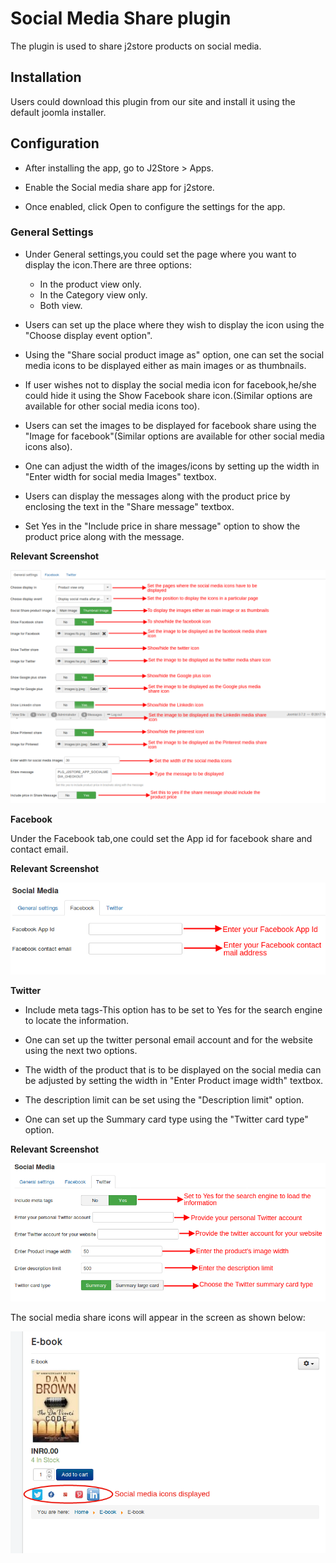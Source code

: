 # Social Media Share plugin

The plugin is used to share j2store products on social media.

## Installation

Users could download this plugin from our site and install it using the default joomla installer.
## Configuration
* After installing the app, go to J2Store > Apps.

* Enable the Social media share app for j2store.

* Once enabled, click Open to configure the settings for the app.

### General Settings

 * Under General settings,you could set the page where you want to display the icon.There are three options:

    * In the product view only.
    * In the Category view only.
    *  Both view.


 * Users can set up the place where they wish to display the icon using the "Choose display event option".

 * Using the "Share social product image as" option, one can set the social media icons to be displayed either as main images or as thumbnails.

 * If user wishes not to display the social media icon for facebook,he/she could hide it using the Show Facebook share icon.(Similar options are available for other social media icons too).

 * Users can set the images to be displayed for facebook share using the "Image for facebook"(Similar options are available for other social media icons also).

* One can adjust the width of the images/icons by setting up the width in "Enter width for social media Images" textbox.

* Users can display the messages along with the product price by enclosing the text in the "Share message" textbox.

* Set Yes in the "Include price in share message" option to show the product price along with the message.

**Relevant Screenshot**

![](./assets/images/socialmedia.png)

**Facebook**

Under the Facebook tab,one could set the App id for facebook share and contact email.

**Relevant Screenshot**

![](./assets/images/socialmedia1.png)

**Twitter**

* Include meta tags-This option has to be set to Yes for the search engine to locate the information.

* One can set up the twitter personal email account and for the website using the next two options.

* The width of the product that is to be displayed on the social media can be adjusted by setting the width in "Enter Product image width" textbox.

* The description limit can be set using the "Description limit" option.

* One can set up the Summary card type using the "Twitter card type" option.


**Relevant Screenshot**


![](./assets/images/socialmedia2.png)


The social media share icons will appear in the screen as shown below:


![](./assets/images/socialmediafront.png)
